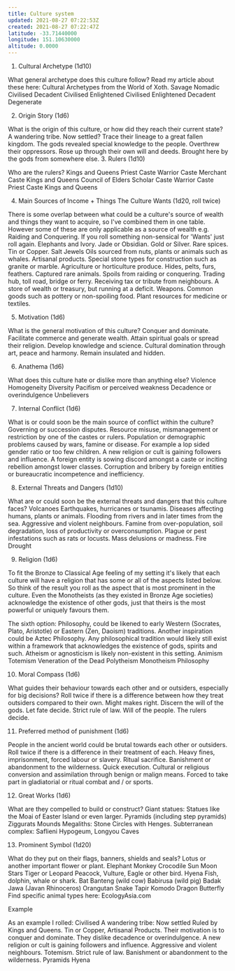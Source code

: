 ```yaml
---
title: Culture system
updated: 2021-08-27 07:22:53Z
created: 2021-08-27 07:22:47Z
latitude: -33.71440000
longitude: 151.10630000
altitude: 0.0000
---
```


1. Cultural Archetype (1d10)

What general archetype does this culture follow? Read my article about these here: Cultural Archetypes from the World of Xoth.
Savage
Nomadic
Civilised
Decadent
Civilised
Enlightened
Civilised
Enlightened
Decadent
Degenerate

2. Origin Story (1d6)

What is the origin of this culture, or how did they reach their current state?
A wandering tribe. Now settled?
Trace their lineage to a great fallen kingdom.
The gods revealed special knowledge to the people.
Overthrew their oppressors.
Rose up through their own will and deeds.
Brought here by the gods from somewhere else.
3. Rulers (1d10)

Who are the rulers?
Kings and Queens
Priest Caste
Warrior Caste
Merchant Caste
Kings and Queens
Council of Elders
Scholar Caste
Warrior Caste
Priest Caste
Kings and Queens

4. Main Sources of Income + Things The Culture Wants (1d20, roll twice) 

There is some overlap between what could be a culture's source of wealth and things they want to acquire, so I've combined them in one table. However some of these are only applicable as a source of wealth e.g. Raiding and Conquering. If you roll something non-sensical for 'Wants' just roll again.
Elephants and Ivory.
Jade or Obsidian.
Gold or Silver.
Rare spices.
Tin or Copper.
Salt
Jewels
Oils sourced from nuts, plants or animals such as whales.
Artisanal products.
Special stone types for construction such as granite or marble. 
Agriculture or horticulture produce.
Hides, pelts, furs, feathers.
Captured rare animals.
Spoils from raiding or conquering.
Trading hub, toll road, bridge or ferry.
Receiving tax or tribute from neighbours.
A store of wealth or treasury, but running at a deficit.
Weapons.
Common goods such as pottery or non-spoiling food.
Plant resources for medicine or textiles.

5. Motivation (1d6)

What is the general motivation of this culture?
Conquer and dominate.
Facilitate commerce and generate wealth.
Attain spiritual goals or spread their religion.
Develop knowledge and science.
Cultural domination through art, peace and harmony.
Remain insulated and hidden.

6. Anathema (1d6)

What does this culture hate or dislike more than anything else?
Violence
Homogeneity
Diversity
Pacifism or perceived weakness
Decadence or overindulgence
Unbelievers

7. Internal Conflict (1d6)

What is or could soon be the main source of conflict within the culture?
Governing or succession disputes.
Resource misuse, mismanagement or restriction by one of the castes or rulers.
Population or demographic problems caused by wars, famine or disease. For example a lop sided gender ratio or too few children.
A new religion or cult is gaining followers and influence.
A foreign entity is sowing discord amongst a caste or inciting rebellion amongst lower classes.
Corruption and bribery by foreign entities or bureaucratic incompetence and inefficiency.

8. External Threats and Dangers (1d10)

What are or could soon be the external threats and dangers that this culture faces?
Volcanoes
Earthquakes, hurricanes or tsunamis.
Diseases affecting humans, plants or animals.
Flooding from rivers and in later times from the sea.
Aggressive and violent neighbours.
Famine from over-population, soil degradation, loss of productivity or overconsumption.
Plague or pest infestations such as rats or locusts.
Mass delusions or madness.
Fire
Drought

9. Religion (1d6)

To fit the Bronze to Classical Age feeling of my setting it's likely that each culture will have a religion that has some or all of the aspects listed below. So think of the result you roll as the aspect that is most prominent in the culture. Even the Monotheists (as they existed in Bronze Age societies) acknowledge the existence of other gods, just that theirs is the most powerful or uniquely favours them.

The sixth option: Philosophy, could be likened to early Western (Socrates, Plato, Aristotle) or Eastern (Zen, Daoism) traditions. Another inspiration could be Aztec Philosophy. Any philosophical tradition would likely still exist within a framework that acknowledges the existence of gods, spirits and such. Atheism or agnosticism is likely non-existent in this setting.
Animism
Totemism
Veneration of the Dead
Polytheism
Monotheism
Philosophy

10. Moral Compass (1d6)

What guides their behaviour towards each other and or outsiders, especially for big decisions? Roll twice if there is a difference between how they treat outsiders compared to their own.
Might makes right.
Discern the will of the gods.
Let fate decide.
Strict rule of law.
Will of the people.
The rulers decide.

11. Preferred method of punishment (1d6)

People in the ancient world could be brutal towards each other or outsiders. Roll twice if there is a difference in their treatment of each.
Heavy fines, imprisonment, forced labour or slavery.
Ritual sacrifice.
Banishment or abandonment to the wilderness.
Quick execution.
Cultural or religious conversion and assimilation through benign or malign means.
Forced to take part in gladiatorial or ritual combat and / or sports.

12. Great Works (1d6)

What are they compelled to build or construct?
Giant statues: Statues like the Moai of Easter Island or even larger.
Pyramids (including step pyramids)
Ziggurats
Mounds
Megaliths: Stone Circles with Henges.
Subterranean complex: Saflieni Hypogeum, Longyou Caves

13. Prominent Symbol (1d20)

What do they put on their flags, banners, shields and seals?
Lotus or another important flower or plant.
Elephant
Monkey
Crocodile
Sun
Moon
Stars
Tiger or Leopard
Peacock, Vulture, Eagle or other bird.
Hyena
Fish, dolphin, whale or shark.
Bat
Banteng (wild cow)
Babirusa (wild pig)
Badak Jawa (Javan Rhinoceros)
Orangutan
Snake
Tapir
Komodo Dragon
Butterfly
Find specific animal types here: EcologyAsia.com

Example

As an example I rolled: 
Civilised
A wandering tribe: Now settled
Ruled by Kings and Queens.
Tin or Copper, Artisanal Products.
Their motivation is to conquer and dominate.
They dislike decadence or overindulgence.
A new religion or cult is gaining followers and influence.
Aggressive and violent neighbours.
Totemism.
Strict rule of law.
Banishment or abandonment to the wilderness.
Pyramids
Hyena 
